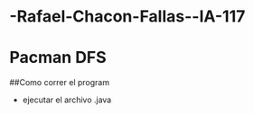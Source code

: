 # -Rafael-Chacon-Fallas--IA-117
# Pacman DFS
##Como correr el program
   * ejecutar el archivo .java
